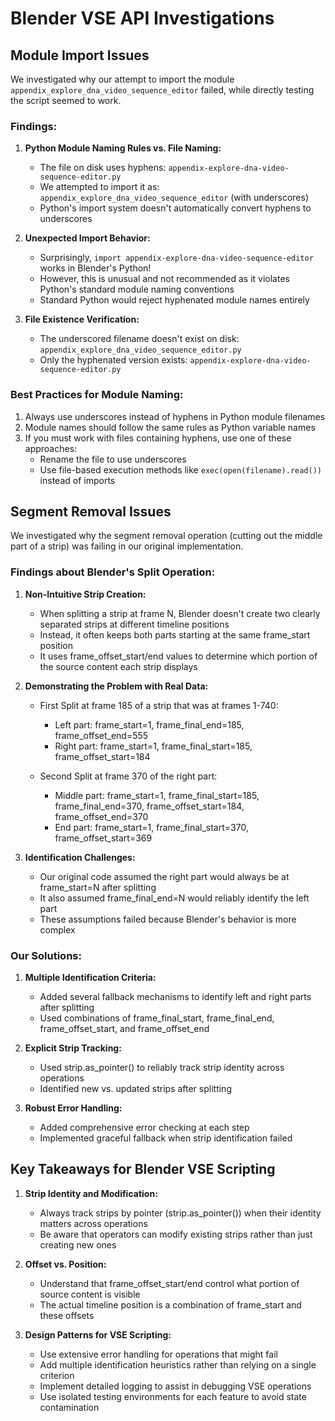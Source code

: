 # Blender VSE API Investigations

## Module Import Issues

We investigated why our attempt to import the module `appendix_explore_dna_video_sequence_editor` failed, while directly testing the script seemed to work.

### Findings:

1. **Python Module Naming Rules vs. File Naming:**
   - The file on disk uses hyphens: `appendix-explore-dna-video-sequence-editor.py`
   - We attempted to import it as: `appendix_explore_dna_video_sequence_editor` (with underscores)
   - Python's import system doesn't automatically convert hyphens to underscores

2. **Unexpected Import Behavior:**
   - Surprisingly, `import appendix-explore-dna-video-sequence-editor` works in Blender's Python!
   - However, this is unusual and not recommended as it violates Python's standard module naming conventions
   - Standard Python would reject hyphenated module names entirely

3. **File Existence Verification:**
   - The underscored filename doesn't exist on disk: `appendix_explore_dna_video_sequence_editor.py`
   - Only the hyphenated version exists: `appendix-explore-dna-video-sequence-editor.py`

### Best Practices for Module Naming:

1. Always use underscores instead of hyphens in Python module filenames
2. Module names should follow the same rules as Python variable names
3. If you must work with files containing hyphens, use one of these approaches:
   - Rename the file to use underscores
   - Use file-based execution methods like `exec(open(filename).read())` instead of imports

## Segment Removal Issues

We investigated why the segment removal operation (cutting out the middle part of a strip) was failing in our original implementation.

### Findings about Blender's Split Operation:

1. **Non-Intuitive Strip Creation:**
   - When splitting a strip at frame N, Blender doesn't create two clearly separated strips at different timeline positions
   - Instead, it often keeps both parts starting at the same frame_start position
   - It uses frame_offset_start/end values to determine which portion of the source content each strip displays

2. **Demonstrating the Problem with Real Data:**
   - First Split at frame 185 of a strip that was at frames 1-740:
     - Left part: frame_start=1, frame_final_end=185, frame_offset_end=555
     - Right part: frame_start=1, frame_final_start=185, frame_offset_start=184
     
   - Second Split at frame 370 of the right part:
     - Middle part: frame_start=1, frame_final_start=185, frame_final_end=370, frame_offset_start=184, frame_offset_end=370
     - End part: frame_start=1, frame_final_start=370, frame_offset_start=369

3. **Identification Challenges:**
   - Our original code assumed the right part would always be at frame_start=N after splitting
   - It also assumed frame_final_end=N would reliably identify the left part
   - These assumptions failed because Blender's behavior is more complex

### Our Solutions:

1. **Multiple Identification Criteria:**
   - Added several fallback mechanisms to identify left and right parts after splitting
   - Used combinations of frame_final_start, frame_final_end, frame_offset_start, and frame_offset_end
   
2. **Explicit Strip Tracking:**
   - Used strip.as_pointer() to reliably track strip identity across operations
   - Identified new vs. updated strips after splitting
   
3. **Robust Error Handling:**
   - Added comprehensive error checking at each step
   - Implemented graceful fallback when strip identification failed

## Key Takeaways for Blender VSE Scripting

1. **Strip Identity and Modification:**
   - Always track strips by pointer (strip.as_pointer()) when their identity matters across operations
   - Be aware that operators can modify existing strips rather than just creating new ones

2. **Offset vs. Position:**
   - Understand that frame_offset_start/end control what portion of source content is visible
   - The actual timeline position is a combination of frame_start and these offsets

3. **Design Patterns for VSE Scripting:**
   - Use extensive error handling for operations that might fail
   - Add multiple identification heuristics rather than relying on a single criterion
   - Implement detailed logging to assist in debugging VSE operations
   - Use isolated testing environments for each feature to avoid state contamination